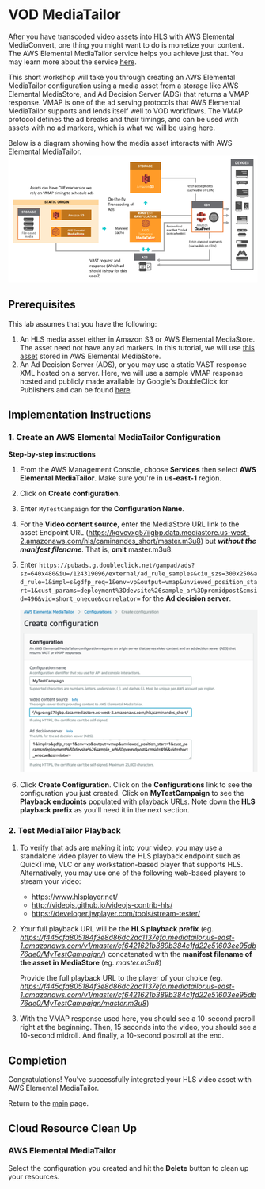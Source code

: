 # VOD MediaTailor

After you have transcoded video assets into HLS with AWS Elemental MediaConvert, one thing you might want to do is monetize your content. The AWS Elemental MediaTailor service helps you achieve just that. You may learn more about the service [here](https://aws.amazon.com/mediatailor/).

This short workshop will take you through creating an AWS Elemental MediaTailor configuration using a media asset from a storage like AWS Elemental MediaStore, and Ad Decision Server (ADS) that returns a VMAP response. VMAP is one of the ad serving protocols that AWS Elemental MediaTailor supports and lends itself well to VOD workflows. The VMAP protocol defines the ad breaks and their timings, and can be used with assets with no ad markers, which is what we will be using here.

Below is a diagram showing how the media asset interacts with AWS Elemental MediaTailor.
	![alt](emt-vod-workflow.png)

## Prerequisites
This lab assumes that you have the following:
1. An HLS media asset either in Amazon S3 or AWS Elemental MediaStore. The asset need not have any ad markers. In this tutorial, we will use [this asset](https://kgvcvxg57iigbp.data.mediastore.us-west-2.amazonaws.com/hls/caminandes_short/master.m3u8) stored in AWS Elemental MediaStore.
1. An Ad Decision Server (ADS), or you may use a static VAST response XML hosted on a server. Here, we will use a sample VMAP response hosted and publicly made available by Google's DoubleClick for Publishers and can be found [here](https://pubads.g.doubleclick.net/gampad/ads?sz=640x480&iu=/124319096/external/ad_rule_samples&ciu_szs=300x250&ad_rule=1&impl=s&gdfp_req=1&env=vp&output=vmap&unviewed_position_start=1&cust_params=deployment%3Ddevsite%26sample_ar%3Dpremidpost&cmsid=496&vid=short_onecue&correlator=).


## Implementation Instructions

### 1. Create an AWS Elemental MediaTailor Configuration 

**Step-by-step instructions**

1. From the AWS Management Console, choose **Services** then select **AWS Elemental MediaTailor**. Make sure you're in **us-east-1** region.

1. Click on **Create configuration**.

1. Enter `MyTestCampaign` for the **Configuration  Name**.

1. For the **Video content source**, enter the MediaStore URL link to the asset Endpoint URL (https://kgvcvxg57iigbp.data.mediastore.us-west-2.amazonaws.com/hls/caminandes_short/master.m3u8) but  **_without the manifest filename_**. That is, **omit** master.m3u8.

1. Enter `https://pubads.g.doubleclick.net/gampad/ads?sz=640x480&iu=/124319096/external/ad_rule_samples&ciu_szs=300x250&ad_rule=1&impl=s&gdfp_req=1&env=vp&output=vmap&unviewed_position_start=1&cust_params=deployment%3Ddevsite%26sample_ar%3Dpremidpost&cmsid=496&vid=short_onecue&correlator=` for the **Ad decision server**. 

	![alt](emt_config.png)

1. Click **Create Configuration**. Click on the **Configurations** link to see the configuration you just created. Click on **MyTestCampaign** to see the **Playback endpoints** populated with playback URLs. Note down the **HLS playback prefix** as you'll need it in the next section.


### 2. Test MediaTailor Playback 

1. To verify that ads are making it into your video, you may use a standalone video player to view the HLS playback endpoint such as QuickTime, VLC or any workstation-based player that supports HLS. Alternatively, you may use one of the following web-based players to stream your video: 

	* https://www.hlsplayer.net/
	* http://videojs.github.io/videojs-contrib-hls/
	* https://developer.jwplayer.com/tools/stream-tester/

1. Your full playback URL will be the **HLS playback prefix** (eg. _https://f445cfa805184f3e8d86dc2ac1137efa.mediatailor.us-east-1.amazonaws.com/v1/master/cf6421621b389b384c1fd22e51603ee95db76ae0/MyTestCampaign/_)
concatenated with the **manifest filename of the asset in MediaStore** (eg. _master.m3u8_) 

	Provide the full playback URL to the player of your choice (eg.   _https://f445cfa805184f3e8d86dc2ac1137efa.mediatailor.us-east-1.amazonaws.com/v1/master/cf6421621b389b384c1fd22e51603ee95db76ae0/MyTestCampaign/master.m3u8_)

1. With the VMAP response used here, you should see a 10-second preroll right at the beginning. Then, 15 seconds into the video, you should see a 10-second midroll. And finally, a 10-second postroll at the end. 

## Completion
Congratulations! You've successfully integrated your HLS video asset with AWS Elemental MediaTailor.

Return to the [main](../README.md) page.

## Cloud Resource Clean Up

### AWS Elemental MediaTailor
Select the configuration you created and hit the **Delete** button to clean up your resources.
